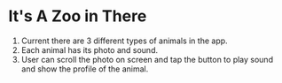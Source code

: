 # It's A Zoo in There
1. Current there are 3 different types of animals in the app.
2. Each animal has its photo and sound.
3. User can scroll the photo on screen and tap the button to play sound and show the profile of the animal.
